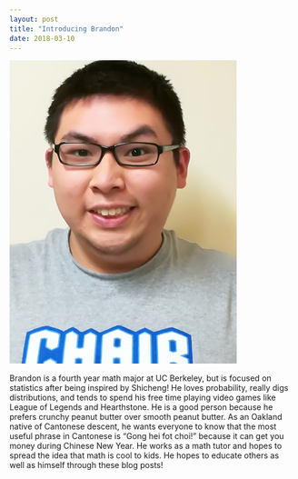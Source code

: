 ```yaml
---
layout: post
title: "Introducing Brandon"
date: 2018-03-10
---
```



<img src="https://raw.githubusercontent.com/STAT198-Spring18/STAT198-Spring18.github.io/master/_posts/brandon.jpg" alt="brandon" style="width: 400px;"/>

Brandon is a fourth year math major at UC Berkeley, but is focused on statistics after being inspired by Shicheng! He loves probability, really digs distributions, and tends to spend his free time playing video games like League of Legends and Hearthstone. He is a good person because he prefers crunchy peanut butter over smooth peanut butter. As an Oakland native of Cantonese descent, he wants everyone to know that the most useful phrase in Cantonese is “Gong hei fot choi!” because it can get you money during Chinese New Year. He works as a math tutor and hopes to spread the idea that math is cool to kids. He hopes to educate others as well as himself through these blog posts!
